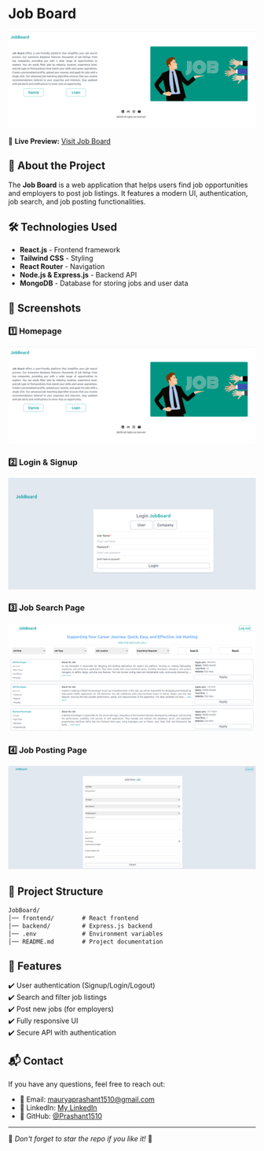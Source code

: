 # Job Board

![Job Board Homepage](screenshots/homepage.png)

🔗 **Live Preview:** [Visit Job Board](https://jobboardproject.netlify.app/)

## 🚀 About the Project
The **Job Board** is a web application that helps users find job opportunities and employers to post job listings. It features a modern UI, authentication, job search, and job posting functionalities.

## 🛠 Technologies Used
- **React.js** - Frontend framework
- **Tailwind CSS** - Styling
- **React Router** - Navigation
- **Node.js & Express.js** - Backend API
- **MongoDB** - Database for storing jobs and user data

## 📸 Screenshots
### 1️⃣ Homepage
![Homepage](screenshots/homepage.png)

### 2️⃣ Login & Signup
![Login & Signup](screenshots/auth.png)

### 3️⃣ Job Search Page
![Job Search](screenshots/job-search.png)

### 4️⃣ Job Posting Page
![Job Posting](screenshots/job-posting.png)

## 📂 Project Structure
```
JobBoard/
│── frontend/        # React frontend
│── backend/         # Express.js backend
│── .env             # Environment variables
│── README.md        # Project documentation
```

## 📸 Features
✔️ User authentication (Signup/Login/Logout)<br>
✔️ Search and filter job listings<br>
✔️ Post new jobs (for employers)<br>
✔️ Fully responsive UI<br>
✔️ Secure API with authentication

## 📬 Contact
If you have any questions, feel free to reach out:
- 📧 Email: mauryaprashant1510@gmail.com
- 💼 LinkedIn: [My LinkedIn](https://www.linkedin.com/in/prashant-maurya-017776246/)
- 🐙 GitHub: [@Prashant1510](https://github.com/Prashant1510)

---
🌟 *Don't forget to star the repo if you like it!* 🚀
